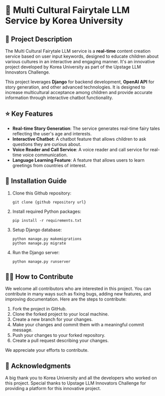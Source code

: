 
            

# 🧚 Multi Cultural Fairytale LLM Service by Korea University





## 🎈 Project Description
The Multi Cultural Fairytale LLM service is a **real-time** content creation service based on user input keywords, designed to educate children about various cultures in an interactive and engaging manner. It's an innovative project developed by Korea University as part of the Upstage LLM Innovators Challenge.





This project leverages **Django** for backend development, **OpenAI API** for story generation, and other advanced technologies. It is designed to increase multicultural acceptance among children and provide accurate information through interactive chatbot functionality.





## ⭐ Key Features
- **Real-time Story Generation**: The service generates real-time fairy tales reflecting the user's age and interests.
- **Interactive Chatbot**: A chatbot feature that allows children to ask questions they are curious about.
- **Voice Reader and Call Service**: A voice reader and call service for real-time voice communication.
- **Language Learning Feature**: A feature that allows users to learn greetings from countries of interest.





## 🔧 Installation Guide
1. Clone this Github repository:
   ```
   git clone {github repository url}
   ```
2. Install required Python packages:
   ```
   pip install -r requirements.txt
   ```
3. Setup Django database:
   ```
   python manage.py makemigrations
   python manage.py migrate
   ```
4. Run the Django server:
   ```
   python manage.py runserver
   ```





## 🙋‍♀️ How to Contribute
We welcome all contributors who are interested in this project. You can contribute in many ways such as fixing bugs, adding new features, and improving documentation. Here are the steps to contribute:





1. Fork the project in GitHub.
2. Clone the forked project to your local machine.
3. Create a new branch for your changes.
4. Make your changes and commit them with a meaningful commit message.
5. Push your changes to your forked repository.
6. Create a pull request describing your changes.





We appreciate your efforts to contribute.





## 🎉 Acknowledgments
A big thank you to Korea University and all the developers who worked on this project. Special thanks to Upstage LLM Innovators Challenge for providing a platform for this innovative project.


        

